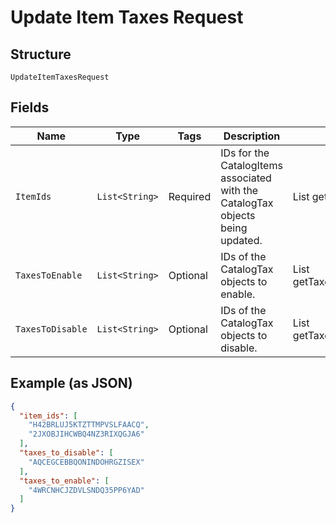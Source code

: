 
# Update Item Taxes Request

## Structure

`UpdateItemTaxesRequest`

## Fields

| Name | Type | Tags | Description | Getter |
|  --- | --- | --- | --- | --- |
| `ItemIds` | `List<String>` | Required | IDs for the CatalogItems associated with the CatalogTax objects being updated. | List<String> getItemIds() |
| `TaxesToEnable` | `List<String>` | Optional | IDs of the CatalogTax objects to enable. | List<String> getTaxesToEnable() |
| `TaxesToDisable` | `List<String>` | Optional | IDs of the CatalogTax objects to disable. | List<String> getTaxesToDisable() |

## Example (as JSON)

```json
{
  "item_ids": [
    "H42BRLUJ5KTZTTMPVSLFAACQ",
    "2JXOBJIHCWBQ4NZ3RIXQGJA6"
  ],
  "taxes_to_disable": [
    "AQCEGCEBBQONINDOHRGZISEX"
  ],
  "taxes_to_enable": [
    "4WRCNHCJZDVLSNDQ35PP6YAD"
  ]
}
```

